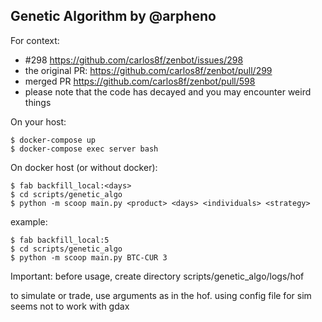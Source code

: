 ## Genetic Algorithm by @arpheno

For context:
- #298 https://github.com/carlos8f/zenbot/issues/298
- the original PR: https://github.com/carlos8f/zenbot/pull/299
- merged PR https://github.com/carlos8f/zenbot/pull/598
- please note that the code has decayed and you may encounter weird things

On your host:
```
$ docker-compose up
$ docker-compose exec server bash
```

On docker host (or without docker):
```
$ fab backfill_local:<days>
$ cd scripts/genetic_algo
$ python -m scoop main.py <product> <days> <individuals> <strategy>
```

example:
```
$ fab backfill_local:5
$ cd scripts/genetic_algo
$ python -m scoop main.py BTC-CUR 3
```

Important: before usage, create directory
scripts/genetic_algo/logs/hof

to simulate or trade, use arguments as in the hof. using config file for sim seems not to work with gdax

